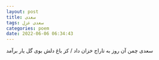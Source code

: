 ```yaml
---
layout: post
title: سعدی
tags: سعدی غزل
categories: poem
date: 2022-06-06 06:34:43
---
```


سعدی چمن آن روز به تاراج خزان داد / کز باغ دلش بوی گل یار برآمد
